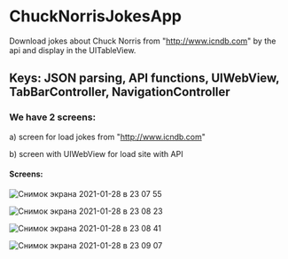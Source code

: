 # ChuckNorrisJokesApp
Download jokes about Chuck Norris from "http://www.icndb.com" by the api and display in the UITableView.

## Keys: JSON parsing, API functions, UIWebView, TabBarController, NavigationController

### We have 2 screens: 
a) screen for load jokes from "http://www.icndb.com" 

b) screen with UIWebView for load site with API


#### Screens:

![Снимок экрана 2021-01-28 в 23 07 55](https://user-images.githubusercontent.com/76963888/106193240-4e48b380-61be-11eb-975b-9a079f17b411.png)


![Снимок экрана 2021-01-28 в 23 08 23](https://user-images.githubusercontent.com/76963888/106193249-50127700-61be-11eb-9874-db2ff065840e.png)


![Снимок экрана 2021-01-28 в 23 08 41](https://user-images.githubusercontent.com/76963888/106193251-51dc3a80-61be-11eb-80f9-1cce5e0d105b.png)


![Снимок экрана 2021-01-28 в 23 09 07](https://user-images.githubusercontent.com/76963888/106193259-530d6780-61be-11eb-9ec3-05a40d0e4f29.png)
